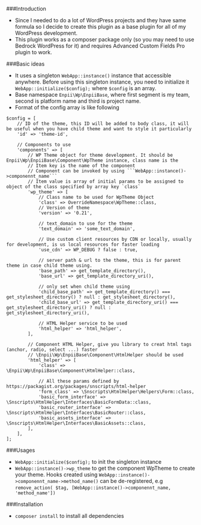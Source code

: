 ###Introduction
- Since I needed to do a lot of WordPress projects and they have same formula so I decide to create this plugin as a base plugin for all of my WordPress development.
- This plugin works as a composer package only (so you may need to use Bedrock WordPress for it) and requires Advanced Custom Fields Pro plugin to work.

###Basic ideas
- It uses a singleton ```WebApp::instance()``` instance that accessible anywhere. Before using this singleton instance, you need to initialize it ```WebApp::initialize($config);``` where `$config` is an array.
- Base namespace `Enpii\Wp\EnpiiBase`, where first segment is my team, second is platform name and third is project name.
- Format of the config array is like following
```$xslt
$config = [
    // ID of the theme, this ID will be added to body class, it will be useful when you have child theme and want to style it particularly
	'id' => 'theme-id',
	
	// Components to use
	'components' => [
	    // WP Theme object for theme development. It should be Enpii\Wp\EnpiiBase\Component\WpTheme instance, class name is the 
	    // Item key is the name of the component
	    // Component can be invoked by using ```WebApp::instance()->componennt_name```
	    // Item value is array of initial params to be assigned to object of the class specified by array key `class` 
		'wp_theme' => [
		    // Class name to be used for WpTheme Object
			'class' => OverrideNamespace\WpTheme::class,
			// Version of theme
			'version' => '0.21',
			
			// text_domain to use for the theme
			'text_domain' => 'some_text_domain',
			
			// Use custom client resources by CDN or locally, usually for development, is us local resources for faster loading
			'use_cdn' => WP_DEBUG ? false : true,
			
			// server path & url to the theme, this is for parent theme in case child theme using. 
			'base_path' => get_template_directory(),
			'base_url' => get_template_directory_uri(),

			// only set when child theme using
			'child_base_path' => get_template_directory() === get_stylesheet_directory() ? null : get_stylesheet_directory(),
			'child_base_url' => get_template_directory_uri() === get_stylesheet_directory_uri() ? null : get_stylesheet_directory_uri(),

            // HTML Helper service to be used
			'html_helper' => 'html_helper',
		],
		
		// Component HTML Helper, give you library to creat html tags (anchor, radio, select ...) faster
		// \Enpii\Wp\EnpiiBase\Component\HtmlHelper should be used
		'html_helper' => [
			'class' => \Enpii\Wp\EnpiiBase\Component\HtmlHelper::class,
			
			// All these params defined by https://packagist.org/packages/snscripts/html-helper 
			'form_class' => \Snscripts\HtmlHelper\Helpers\Form::class,
			'basic_form_interface' => \Snscripts\HtmlHelper\Interfaces\BasicFormData::class,
			'basic_router_interface' => \Snscripts\HtmlHelper\Interfaces\BasicRouter::class,
			'basic_assets_interface' => \Snscripts\HtmlHelper\Interfaces\BasicAssets::class,
		],
	],
];
```

###Usages
- ```WebApp::initialize($config);``` to init the singleton instance
- ```WebApp::instance()->wp_theme``` to get the component WpTheme to create your theme. Hooks created using ```WebApp::instance()->componennt_name->method_name()``` can be de-registered, e.g ```remove_action( $tag, [WebApp::instance()->componennt_name, 'method_name'])```  

###Installation
- ```composer install``` to install all dependencies